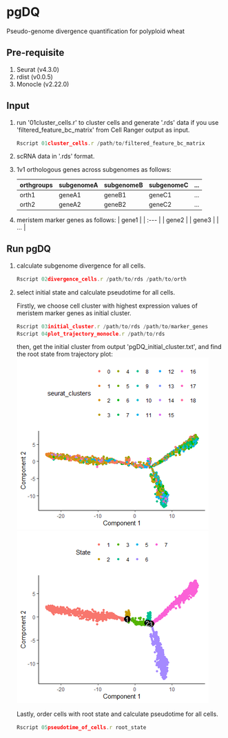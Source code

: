 # pgDQ
 Pseudo-genome divergence quantification for polyploid wheat

## Pre-requisite
1) Seurat (v4.3.0)
2) rdist (v0.0.5)
3) Monocle (v2.22.0)

## Input
1) run '01cluster_cells.r' to cluster cells and generate '.rds' data if you use 'filtered_feature_bc_matrix' from Cell Ranger output as input.
   ```js
   Rscript 01cluster_cells.r /path/to/filtered_feature_bc_matrix
   ```
3) scRNA data in '.rds' format.
4) 1v1 orthologous genes across subgenomes as follows:
   
   | orthgroups | subgenomeA | subgenomeB | subgenomeC | ... |
   | :--------- | :--------- | :--------- | :--------- | :-- |
   | orth1      | geneA1     | geneB1     | geneC1     | ... |
   | orth2      | geneA2     | geneB2     | geneC2     | ... |

5) meristem marker genes as follows:
   | gene1 |
   | :---  |
   | gene2 | 
   | gene3 |
   | ...   |

## Run pgDQ

1) calculate subgenome divergence for all cells.
   ```js
   Rscript 02divergence_cells.r /path/to/rds /path/to/orth
   ```
2) select initial state and calculate pseudotime for all cells.

   Firstly, we choose cell cluster with highest expression values of meristem marker genes as initial cluster.
   ```js
   Rscript 03initial_cluster.r /path/to/rds /path/to/marker_genes
   Rscript 04plot_trajectory_monocle.r /path/to/rds
   ```
   then, get the initial cluster from output 'pgDQ_initial_cluster.txt', and find the root state from trajectory plot:
   ![pic_cluster](https://github.com/MeiyueWang/pgDQ/blob/main/trajectory_colored_by_clusters.png)
   ![pic_state](https://github.com/MeiyueWang/pgDQ/blob/main/trajectory_colored_by_states.png)

   Lastly, order cells with root state and calculate pseudotime for all cells.
   ```js
   Rscript 05pseudotime_of_cells.r root_state
   ```
   
